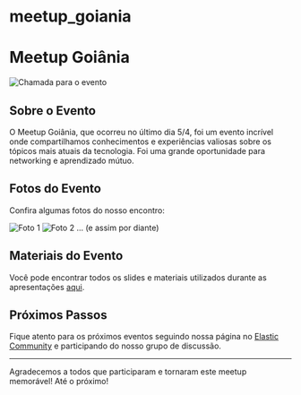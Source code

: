 # meetup_goiania

# Meetup Goiânia

![Chamada para o evento](https://github.com/salgado/meetup_goiania/tree/main/images/chamada_meetup.png)

## Sobre o Evento

O Meetup Goiânia, que ocorreu no último dia 5/4, foi um evento incrível onde compartilhamos conhecimentos e experiências valiosas sobre os tópicos mais atuais da tecnologia. Foi uma grande oportunidade para networking e aprendizado mútuo.

## Fotos do Evento

Confira algumas fotos do nosso encontro:

![Foto 1](link_para_foto1)
![Foto 2](link_para_foto2)
... (e assim por diante)

## Materiais do Evento

Você pode encontrar todos os slides e materiais utilizados durante as apresentações [aqui](SlidesMeetupGoiania.2024.pdf).

## Próximos Passos

Fique atento para os próximos eventos seguindo nossa página no [Elastic Community](https://www.elastic.co/pt/community) e participando do nosso grupo de discussão.

---

Agradecemos a todos que participaram e tornaram este meetup memorável! Até o próximo!
